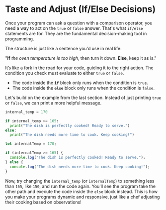 # Taste and Adjust (If/Else Decisions)

Once your program can ask a question with a comparison operator, you need a way to act on the `true` or `false` answer. That's what `if/else` statements are for. They are the fundamental decision-making tool in programming.

The structure is just like a sentence you'd use in real life:

"**If** *the oven temperature is too high*, then turn it down. **Else**, keep it as is."

It’s like a fork in the road for your code, guiding it to the right action. The condition you check must evaluate to either `true` or `false`.

* The code inside the **`if`** block only runs when the condition is `true`.
* The code inside the **`else`** block only runs when the condition is `false`.

Let's build on the example from the last section. Instead of just printing `true` or `false`, we can print a more helpful message.

<!-- langtabs-start -->

```py
internal_temp = 170

if internal_temp >= 165:
  print("The dish is perfectly cooked! Ready to serve.")
else:
  print("The dish needs more time to cook. Keep cooking!")
```

```js
let internalTemp = 170;

if (internalTemp >= 165) {
  console.log("The dish is perfectly cooked! Ready to serve.");
} else {
  console.log("The dish needs more time to cook. Keep cooking!");
}
```

<!-- langtabs-end -->

Now, try changing the `internal_temp` (or `internalTemp`) to something less than `165`, like `150`, and run the code again. You'll see the program take the other path and execute the code inside the `else` block instead. This is how you make your programs dynamic and responsive, just like a chef adjusting their cooking based on observations!
